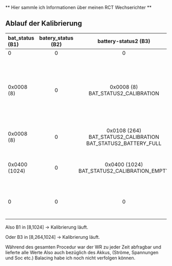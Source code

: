 ** Hier sammle ich Informationen über meinen RCT Wechserichter **


## Ablauf der Kalibrierung ##

| bat_status (B1) | batery_status (B2) | battery-status2 (B3) | Bemerkung |
|:-------------- |:-------------------:|:--------------------:|----------:|
| 0 | 0 | 0 | Normal |
| 0x0008 (8) | 0	|0x0008 (8)  BAT_STATUS2_CALIBRATION | Start Kalibration bei ca. Soc=80% -> Target auf 100%, Ladung auch aus Netz (war Nachts) |
|	0x0008 (8) | 0 | 0x0108 (264)  BAT_STATUS2_CALIBRATION BAT_STATUS2_BATTERY_FULL | Soc 100% Erreicht, dann ca. 20 Minuten |
| 0x0400 (1024) | 0 | 0x0400 (1024)  BAT_STATUS2_CALIBRATION_EMPTY | Start Endladung ->Soc Target auf 0%	 |
|	0	| 0  | 	0 | Soc 0% Erreicht, Target wieder auf 97% |

Also B1  in  [8,1024] -> Kalibrierung läuft.

Oder B3 in [8,264,1024] -> Kalibrierung läuft.

Während des gesamten Procedur war der WR zu jeder Zeit abfragbar und lieferte alle Werte
Also auch bezüglich des Akkus, (Ströme, Spannungen und Soc etc.)
Balacing habe ich noch nicht verfolgen können.







